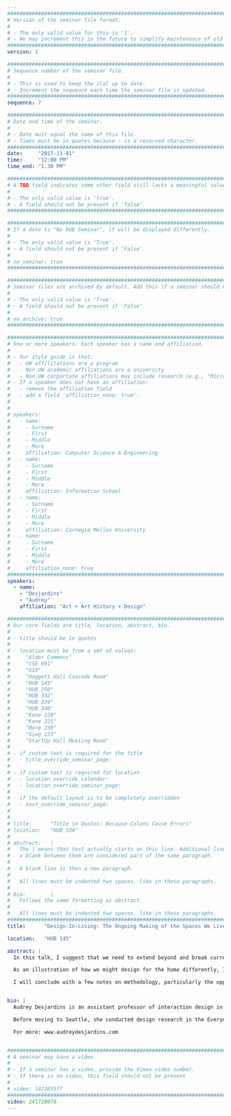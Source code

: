 ```yaml
---
################################################################################
# Version of the seminar file format.
#
# - The only valid value for this is '1'.
# - We may increment this in the future to simplify maintenance of old seminars.
################################################################################
version: 1

################################################################################
# Sequence number of the seminar file.
#
# - This is used to keep the iCal up to date.
# - Increment the sequence each time the seminar file is updated.
################################################################################
sequence: 7

################################################################################
# Date and time of the seminar.
#
# - Date must equal the name of this file.
# - Times must be in quotes because : is a reserved character.
################################################################################
date:     "2017-11-01"
time:     "12:00 PM"
time_end: "1:30 PM"

################################################################################
# A TBD field indicates some other field still lacks a meaningful value.
#
# - The only valid value is 'true'.
# - A field should not be present if 'false'.
################################################################################

################################################################################
# If a date is "No DUB Seminar", it will be displayed differently.
#
# - The only valid value is 'True'.
# - A field should not be present if 'False'.
#
# no_seminar: true
################################################################################

################################################################################
# Seminar files are archived by default. Add this if a seminar should not be.
#
# - The only valid value is 'True'.
# - A field should not be present if 'False'.
#
# no_archive: true
################################################################################

################################################################################
# One or more speakers. Each speaker has a name and affiliation.
#
# - Our style guide is that:
#   - UW affilitations are a program
#   - Non-UW academic affiliations are a university
#   - Non-UW corportate affiliations may include research (e.g., "Microsoft Research")
# - If a speaker does not have an affiliation:
#   - remove the affiliation field
#   - add a field 'affiliation_none: true'.
#
#
# speakers:
#   - name: 
#     - Surname
#     - First
#     - Middle
#     - More
#     affiliation: Computer Science & Engineering 
#   - name: 
#     - Surname
#     - First
#     - Middle
#     - More
#     affiliation: Information School 
#   - name: 
#     - Surname
#     - First
#     - Middle
#     - More
#     affiliation: Carnegie Mellon University 
#   - name:
#     - Surname
#     - First
#     - Middle
#     - More
#     affiliation_none: true
################################################################################
speakers:
  - name:
    - "Desjardins"
    - "Audrey"
    affiliation: "Art + Art History + Design"

################################################################################
# Our core fields are title, location, abstract, bio.
#
# - title should be in quotes
#
# - location must be from a set of values:
#     "Alder Commons"
#     "CSE 691"
#     "GIX"
#     "Haggett Hall Cascade Room"
#     "HUB 145"
#     "HUB 250"
#     "HUB 332"
#     "HUB 334"
#     "HUB 340"
#     "Kane 220"
#     "Kane 225"
#     "More 230"
#     "Sieg 233"
#     "StartUp Hall Meeting Room"
#
# - if custom text is required for the title
#   - title_override_seminar_page:
#
# - if custom text is required for location
#   - location_override_calendar:
#   - location_override_seminar_page:
#
# - if the default layout is to be completely overridden
#   - text_override_seminar_page:
#
#
# title:      "Title in Quotes: Because Colons Cause Errors"
# location:   "HUB 334"
#
# abstract:   |
#   The | means that text actually starts on this line. Additional lines without
#   a blank between them are considered part of the same paragraph.
#
#   A blank line is then a new paragraph.
#
#   All lines must be indented two spaces, like in these paragraphs.
#
# bio:        |
#   Follows the same formatting as abstract.
#
#   All lines must be indented two spaces, like in these paragraphs.
################################################################################
title:      "Design-In-Living: The Ongoing Making of the Spaces We Live In"

location:   "HUB 145"

abstract: |
  In this talk, I suggest that we need to extend beyond and break current stereotypical views of the home, and consequently of home automation and Internet of Things (IoT) products. Concepts of interactive technology for the home are often designed for and positioned within a single-family home, a stereotypical view of what a home is and of family life. While many have agreed that the nature of home is nuanced, intimate, social, and often messy, there is still a gap between how interactive technologies are designed for the places we dwell in and the complexity of those everyday spaces.

  As an illustration of how we might design for the home differently, I will present findings from a project called ‘Living In A Prototype’. This project is a long-term autobiographical design project of converting a cargo Sprinter van into a camper van to allow activities like cooking, eating, sleeping, and entertaining while on the road. The van conversion project offers a radically novel context to better understand the relationships between people and their space. In addition, I will show how this project (in conjunction with other projects) has led to Design-in-Living, a descriptive framework that portrays how inhabitants and the space are co-shaped through an ongoing design process. This work aims at informing the design of interactive technologies for the home: from smart home systems to Internet of Things artifacts.

  I will conclude with a few notes on methodology, particularly the opportunities and challenges of engaging in autobiographical design, and will address future projects on designing interactive technologies for non-stereotypical homes.


bio: |
  Audrey Desjardins is an assistant professor of interaction design in the School of Art + Art History + Design at the University of Washington in Seattle. Trained as an industrial designer and interaction design researcher, she uses design as a way to critically reflect on people’s creative tactics to make, adapt, and transform their homes (what she calls Design-In-Living) and to investigate potential futures in domestic spaces. She has recently founded a small design research group that focuses on a project called “Non-Stereotypical Homes: Engaging Alternative Visions of the Internet of Things”. As a design educator, she teaches design methods, interface design and design theory.

  Before moving to Seattle, she conducted design research in the Everyday Design Studio at Simon Fraser University in Vancouver, Canada, and she worked as the assistant to the editors-in-chief for ACM Interactions Magazine. She holds a Master of Arts and a Ph.D. from the School of Interactive Arts + Technologies at Simon Fraser University, and a Bachelor of Industrial Design from the Université de Montréal, Canada. 

  For more: www.audreydesjardins.com


################################################################################
# A seminar may have a video.
#
# - If a seminar has a video, provide the Vimeo video number.
# - If there is no video, this field should not be present
#
# video: 142303577
################################################################################
video: 241728078
---
```

